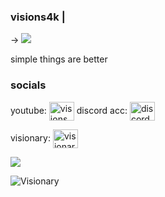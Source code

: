 ### visions4k | 

-> ![](https://camo.githubusercontent.com/a595b7ae653b19493f79c722ee8c39517c1e7f36364d2aabff6c8c967bdb44c4/68747470733a2f2f696d672e736869656c64732e696f2f62616467652f2d507974686f6e2d626c61636b3f7374796c653d666c6174266c6f676f3d707974686f6e266c6f676f436f6c6f723d7768697465) 

simple things are better 

<h3 align="left">socials</h3>
<p align="left">
youtube: <a href="https://www.youtube.com/channel/UCMZaQU8bCN4w7SVkXvBPOHQ" target="blank"><img align="center" src="https://raw.githubusercontent.com/rahuldkjain/github-profile-readme-generator/master/src/images/icons/Social/youtube.svg" alt="visions" height="30" width="40" /></a>
discord acc: <a href="https://discord.com/users/249606696052326420" target="blank"><img align="center" src="https://raw.githubusercontent.com/rahuldkjain/github-profile-readme-generator/master/src/images/icons/Social/discord.svg" alt="discord account" height="30" width="40" /></a>
</p>
visionary: <a href="https://discord.gg/groupfinder" target="blank"><img align="center" src="https://raw.githubusercontent.com/rahuldkjain/github-profile-readme-generator/master/src/images/icons/Social/discord.svg" alt="visionary" height="30" width="40" /></a>
</p>

<img src="https://discord.c99.nl/widget/theme-2/249606696052326420.png"/>

![Visionary](https://discordapp.com/api/guilds/1107741888682938450/widget.png?style=banner3)
